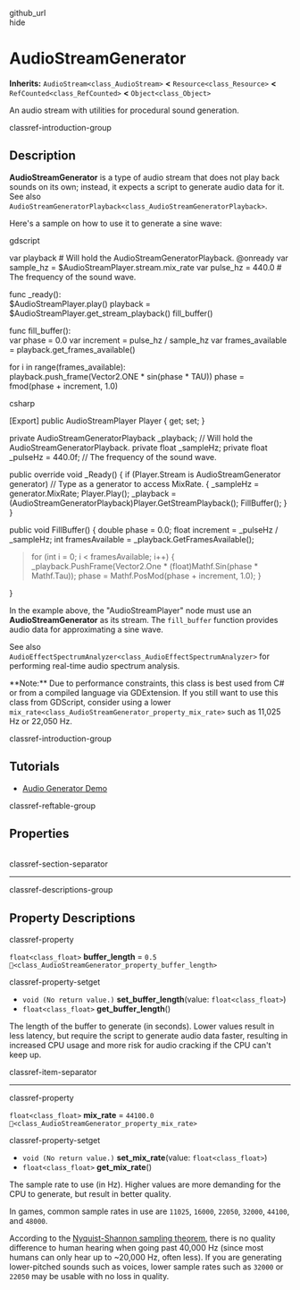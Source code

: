 github\_url  
hide

# AudioStreamGenerator

**Inherits:** `AudioStream<class_AudioStream>` **&lt;**
`Resource<class_Resource>` **&lt;** `RefCounted<class_RefCounted>`
**&lt;** `Object<class_Object>`

An audio stream with utilities for procedural sound generation.

classref-introduction-group

## Description

**AudioStreamGenerator** is a type of audio stream that does not play
back sounds on its own; instead, it expects a script to generate audio
data for it. See also
`AudioStreamGeneratorPlayback<class_AudioStreamGeneratorPlayback>`.

Here's a sample on how to use it to generate a sine wave:

gdscript

var playback \# Will hold the AudioStreamGeneratorPlayback. @onready var
sample\_hz = $AudioStreamPlayer.stream.mix\_rate var pulse\_hz = 440.0
\# The frequency of the sound wave.

func \_ready():  
$AudioStreamPlayer.play() playback =
$AudioStreamPlayer.get\_stream\_playback() fill\_buffer()

func fill\_buffer():  
var phase = 0.0 var increment = pulse\_hz / sample\_hz var
frames\_available = playback.get\_frames\_available()

for i in range(frames\_available):  
playback.push\_frame(Vector2.ONE \* sin(phase \* TAU)) phase =
fmod(phase + increment, 1.0)

csharp

\[Export\] public AudioStreamPlayer Player { get; set; }

private AudioStreamGeneratorPlayback \_playback; // Will hold the
AudioStreamGeneratorPlayback. private float \_sampleHz; private float
\_pulseHz = 440.0f; // The frequency of the sound wave.

public override void \_Ready() { if (Player.Stream is
AudioStreamGenerator generator) // Type as a generator to access
MixRate. { \_sampleHz = generator.MixRate; Player.Play(); \_playback =
(AudioStreamGeneratorPlayback)Player.GetStreamPlayback(); FillBuffer();
} }

public void FillBuffer() { double phase = 0.0; float increment =
\_pulseHz / \_sampleHz; int framesAvailable =
\_playback.GetFramesAvailable();

> for (int i = 0; i &lt; framesAvailable; i++) {
> \_playback.PushFrame(Vector2.One \* (float)Mathf.Sin(phase \*
> Mathf.Tau)); phase = Mathf.PosMod(phase + increment, 1.0); }

}

In the example above, the "AudioStreamPlayer" node must use an
**AudioStreamGenerator** as its stream. The `fill_buffer` function
provides audio data for approximating a sine wave.

See also
`AudioEffectSpectrumAnalyzer<class_AudioEffectSpectrumAnalyzer>` for
performing real-time audio spectrum analysis.

\*\*Note:\*\* Due to performance constraints, this class is best used
from C# or from a compiled language via GDExtension. If you still want
to use this class from GDScript, consider using a lower
`mix_rate<class_AudioStreamGenerator_property_mix_rate>` such as 11,025
Hz or 22,050 Hz.

classref-introduction-group

## Tutorials

-   [Audio Generator
    Demo](https://godotengine.org/asset-library/asset/2759)

classref-reftable-group

## Properties

<table>
<tbody>
<tr>
</tr>
<tr>
</tr>
</tbody>
</table>

classref-section-separator

------------------------------------------------------------------------

classref-descriptions-group

## Property Descriptions

classref-property

`float<class_float>` **buffer\_length** = `0.5`
`🔗<class_AudioStreamGenerator_property_buffer_length>`

classref-property-setget

-   `void (No return value.)` **set\_buffer\_length**(value:
    `float<class_float>`)
-   `float<class_float>` **get\_buffer\_length**()

The length of the buffer to generate (in seconds). Lower values result
in less latency, but require the script to generate audio data faster,
resulting in increased CPU usage and more risk for audio cracking if the
CPU can't keep up.

classref-item-separator

------------------------------------------------------------------------

classref-property

`float<class_float>` **mix\_rate** = `44100.0`
`🔗<class_AudioStreamGenerator_property_mix_rate>`

classref-property-setget

-   `void (No return value.)` **set\_mix\_rate**(value:
    `float<class_float>`)
-   `float<class_float>` **get\_mix\_rate**()

The sample rate to use (in Hz). Higher values are more demanding for the
CPU to generate, but result in better quality.

In games, common sample rates in use are `11025`, `16000`, `22050`,
`32000`, `44100`, and `48000`.

According to the [Nyquist-Shannon sampling
theorem](https://en.wikipedia.org/wiki/Nyquist%E2%80%93Shannon_sampling_theorem),
there is no quality difference to human hearing when going past 40,000
Hz (since most humans can only hear up to ~20,000 Hz, often less). If
you are generating lower-pitched sounds such as voices, lower sample
rates such as `32000` or `22050` may be usable with no loss in quality.
